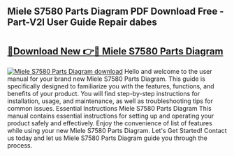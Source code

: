 ## Miele S7580 Parts Diagram PDF Download Free - Part-V2I User Guide Repair dabes

# <h2><a href="http://dfnop1b.blite.top/?on=Miele+S7580+Parts+Diagram">🔗Download New 👉🔴 Miele S7580 Parts Diagram</a></h2>

[![Miele S7580 Parts Diagram download](https://i.imgur.com/lujVjoI.png)](http://dfnop1b.blite.top/?on=Miele+S7580+Parts+Diagram)
Hello and welcome to the user manual for your brand new Miele S7580 Parts Diagram. This guide is specifically designed to familiarize you with the features, functions, and benefits of your product. You will find step-by-step instructions for installation, usage, and maintenance, as well as troubleshooting tips for common issues. Essential Instructions Miele S7580 Parts Diagram This manual contains essential instructions for setting up and operating your product safely and effectively. Enjoy the convenience of list of features while using your new Miele S7580 Parts Diagram. Let's Get Started! Contact us today and let us Miele S7580 Parts Diagram guide you through the process.
